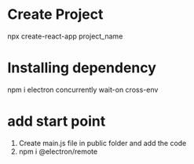 
# Create Project 
npx create-react-app project_name 


# Installing dependency 
npm i electron concurrently wait-on cross-env

# add start point 
1. Create main.js file in public folder and add the code
2. npm i @electron/remote